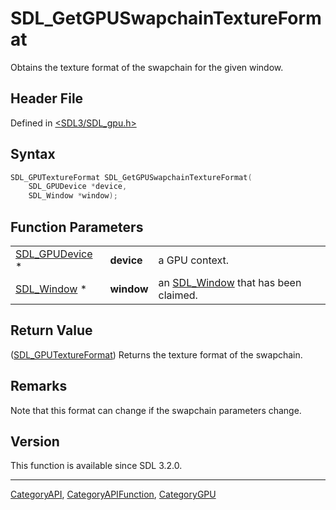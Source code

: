 # SDL_GetGPUSwapchainTextureFormat

Obtains the texture format of the swapchain for the given window.

## Header File

Defined in [<SDL3/SDL_gpu.h>](https://github.com/libsdl-org/SDL/blob/main/include/SDL3/SDL_gpu.h)

## Syntax

```c
SDL_GPUTextureFormat SDL_GetGPUSwapchainTextureFormat(
    SDL_GPUDevice *device,
    SDL_Window *window);
```

## Function Parameters

|                                  |            |                                                    |
| -------------------------------- | ---------- | -------------------------------------------------- |
| [SDL_GPUDevice](SDL_GPUDevice) * | **device** | a GPU context.                                     |
| [SDL_Window](SDL_Window) *       | **window** | an [SDL_Window](SDL_Window) that has been claimed. |

## Return Value

([SDL_GPUTextureFormat](SDL_GPUTextureFormat)) Returns the texture format
of the swapchain.

## Remarks

Note that this format can change if the swapchain parameters change.

## Version

This function is available since SDL 3.2.0.





----
[CategoryAPI](CategoryAPI), [CategoryAPIFunction](CategoryAPIFunction), [CategoryGPU](CategoryGPU)

